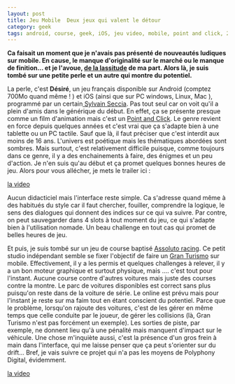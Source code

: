 ```yaml
---
layout: post
title: Jeu Mobile  Deux jeux qui valent le détour
category: geek
tags: android, course, geek, iOS, jeu video, mobile, point and click, 2010s
---
```

**Ca faisait un moment que je n'avais pas présenté de nouveautés ludiques sur mobile. En cause, le manque d'originalité sur le marché ou le manque de finition... et je l'avoue, <a href="https://cheziceman.wordpress.com/2017/10/14/blog-si-a-40-ans-tas-pas-limpression-davoir-tout-vu/">de la lassitude</a> de ma part. Alors là, je suis tombé sur une petite perle et un autre qui montre du potentiel.**

La perle, c'est **Désiré**, un jeu français disponible sur Android (comptez 700Mo quand même ! ) et iOS (ainsi que sur PC windows, Linux, Mac ), programmé par un certain<a href="http://www.seccia.com/?sub=game"> Sylvain Seccia</a>. Pas tout seul car on voit qu'il a plein d'amis dans le générique du début. En effet, ça se présente presque comme un film d'animation mais c'est un <a href="https://fr.wikipedia.org/wiki/Jeu_d%27aventure_graphique#Jeu_d.27aventure_en_.C2.AB.C2.A0point-.26-click.C2.A0.C2.BB">Point and Click</a>. Le genre revient en force depuis quelques années et c'est vrai que ça s'adapte bien à une tablette ou un PC tactile. Sauf que là, il faut préciser que c'est interdit aux moins de 16 ans. L'univers est poétique mais les thématiques abordées sont sombres. Mais surtout, c'est relativement difficile puisque, comme toujours dans ce genre, il y a des enchainements à faire, des énigmes et un peu d'action. Je n'en suis qu'au début et ça promet quelques bonnes heures de jeu. Alors pour vous allécher, je mets le trailer ici :

[la video](https://www.youtube.com/watch?v=Kb4gqhluRHM)

Aucun didacticiel mais l'interface reste simple. Ca s'adresse quand même à des habitués du style car il faut chercher, fouiller, comprendre la logique, le sens des dialogues qui donnent des indices sur ce qui va suivre. Par contre, on peut sauvegarder dans 4 slots à tout moment du jeu, ce qui s'adapte bien à l'utilisation nomade. Un beau challenge en tout cas qui promet de belles heures de jeu.

Et puis, je suis tombé sur un jeu de course baptisé <a href="http://www.assolutoracing.com">Assoluto racing</a>. Ce petit studio indépendant semble se fixer l'objectif de faire un <a href="https://cheziceman.wordpress.com/2017/10/23/android-ma-selection-demulateurs-console-vol-2/">Gran Turismo</a> sur mobile. Effectivement, il y a les permis et quelques challenges à relever, il y a un bon moteur graphique et surtout physique, mais .... c'est tout pour l'instant. Aucune course contre d'autres voitures mais juste des courses contre la montre. Le parc de voitures disponibles est correct sans plus puisqu'on reste dans de la voiture de série. Le online est prévu mais pour l'instant je reste sur ma faim tout en étant conscient du potentiel. Parce que le problème, lorsqu'on rajoute des voitures, c'est de les gérer en même temps que celle conduite par le joueur, de gérer les collisions (là, Gran Turismo n'est pas forcément un exemple). Les sorties de piste, par exemple, ne donnent lieu qu'à une pénalité mais manquent d'impact sur le véhicule. Une chose m'inquiète aussi, c'est la présence d'un gros frein à main dans l'interface, qui me laisse penser que ça peut s'orienter sur du drift... Bref, je vais suivre ce projet qui n'a pas les moyens de Polyphony Digital, évidemment.

[la video](https://www.youtube.com/watch?v=ZgfGTkcuPZU)
